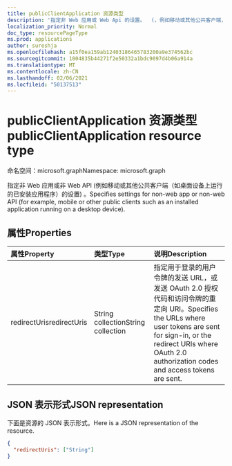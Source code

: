 ```yaml
---
title: publicClientApplication 资源类型
description: '指定非 Web 应用或 Web Api 的设置。  (，例如移动或其他公共客户端，如在桌面设备上运行的已安装) '
localization_priority: Normal
doc_type: resourcePageType
ms.prod: applications
author: sureshja
ms.openlocfilehash: a15f0ea159ab12403186465783200a9e374562bc
ms.sourcegitcommit: 1004835b44271f2e50332a1bdc9097d4b06a914a
ms.translationtype: MT
ms.contentlocale: zh-CN
ms.lasthandoff: 02/06/2021
ms.locfileid: "50137513"
---
```

# <a name="publicclientapplication-resource-type"></a><span data-ttu-id="aeda4-104">publicClientApplication 资源类型</span><span class="sxs-lookup"><span data-stu-id="aeda4-104">publicClientApplication resource type</span></span>

<span data-ttu-id="aeda4-105">命名空间：microsoft.graph</span><span class="sxs-lookup"><span data-stu-id="aeda4-105">Namespace: microsoft.graph</span></span>

<span data-ttu-id="aeda4-106">指定非 Web 应用或非 Web API (例如移动或其他公共客户端（如桌面设备上运行的已安装应用程序）的设置) 。</span><span class="sxs-lookup"><span data-stu-id="aeda4-106">Specifies settings for non-web app or non-web API (for example, mobile or other public clients such as an installed application running on a desktop device).</span></span>

## <a name="properties"></a><span data-ttu-id="aeda4-107">属性</span><span class="sxs-lookup"><span data-stu-id="aeda4-107">Properties</span></span>

| <span data-ttu-id="aeda4-108">属性</span><span class="sxs-lookup"><span data-stu-id="aeda4-108">Property</span></span> | <span data-ttu-id="aeda4-109">类型</span><span class="sxs-lookup"><span data-stu-id="aeda4-109">Type</span></span> | <span data-ttu-id="aeda4-110">说明</span><span class="sxs-lookup"><span data-stu-id="aeda4-110">Description</span></span> |
|:---------------|:--------|:----------|
|<span data-ttu-id="aeda4-111">redirectUris</span><span class="sxs-lookup"><span data-stu-id="aeda4-111">redirectUris</span></span>|<span data-ttu-id="aeda4-112">String collection</span><span class="sxs-lookup"><span data-stu-id="aeda4-112">String collection</span></span>| <span data-ttu-id="aeda4-113">指定用于登录的用户令牌的发送 URL，或发送 OAuth 2.0 授权代码和访问令牌的重定向 URI。</span><span class="sxs-lookup"><span data-stu-id="aeda4-113">Specifies the URLs where user tokens are sent for sign-in, or the redirect URIs where OAuth 2.0 authorization codes and access tokens are sent.</span></span> |

## <a name="json-representation"></a><span data-ttu-id="aeda4-114">JSON 表示形式</span><span class="sxs-lookup"><span data-stu-id="aeda4-114">JSON representation</span></span>
<span data-ttu-id="aeda4-115">下面是资源的 JSON 表示形式。</span><span class="sxs-lookup"><span data-stu-id="aeda4-115">Here is a JSON representation of the resource.</span></span>

<!-- {
  "blockType": "resource",
  "optionalProperties": [

  ],
  "@odata.type": "microsoft.graph.publicClientApplication"
}-->

```json
{
  "redirectUris": ["String"]
}

```


<!-- uuid: 8fcb5dbc-d5aa-4681-8e31-b001d5168d79
2015-10-25 14:57:30 UTC -->
<!--
{
  "type": "#page.annotation",
  "description": "installedClient resource",
  "keywords": "",
  "section": "documentation",
  "tocPath": "",
  "suppressions": []
}
-->

